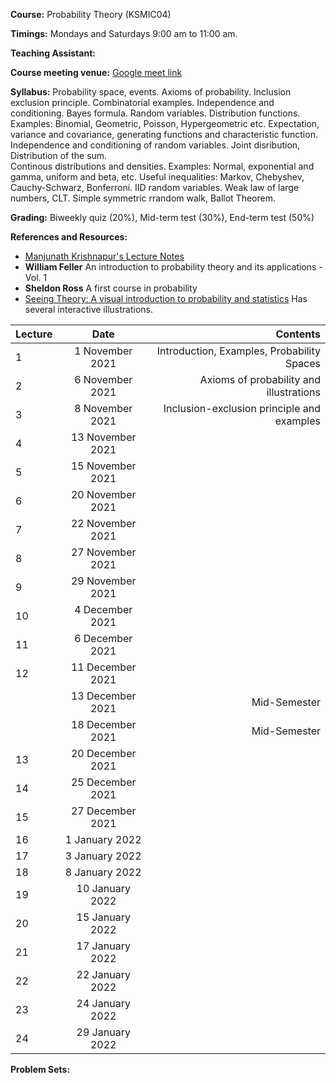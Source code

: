 
**Course:** Probability Theory (KSMIC04)

**Timings:** Mondays and Saturdays 9:00 am to 11:00 am.

**Teaching Assistant:** 

**Course meeting venue:** [Google meet link](https://meet.google.com/vdm-pjic-knb)

**Syllabus:** Probability space, events. Axioms of probability. Inclusion exclusion principle. Combinatorial examples. 
Independence and conditioning. Bayes formula. Random variables. Distribution functions.
Examples: Binomial, Geometric, Poisson, Hypergeometric etc. Expectation, variance and covariance, generating functions and characteristic function. 
Independence and conditioning of random variables. Joint disribution, Distribution of the sum.  
Continous distributions and densities. Examples: Normal, exponential and gamma, uniform and beta, etc. 
Useful inequalities: Markov, Chebyshev, Cauchy-Schwarz, Bonferroni. IID random variables. Weak law of large numbers, CLT. Simple symmetric rrandom walk, Ballot Theorem. 

**Grading:** Biweekly quiz (20%), Mid-term test (30%), End-term test (50%)

**References and Resources:**
- [Manjunath Krishnapur's Lecture Notes](http://math.iisc.ac.in/~manju/UGstatprob18/Prob.pdf)
- **William Feller** An introduction to probability theory and its applications - Vol. 1
- **Sheldon Ross** A first course in probability
- [Seeing Theory: A visual introduction to probability and statistics](https://seeing-theory.brown.edu/) Has several interactive illustrations.



| Lecture   | Date   | Contents     |
| :------------- | :----------: | -----------: |
| 1|   1 November 2021  | Introduction, Examples, Probability Spaces |
| 2| 6 November 2021 |  Axioms of probability and illustrations |
| 3|   8 November 2021  | Inclusion-exclusion principle and examples |
| 4| 13 November 2021 |   |
| 5|   15 November 2021  |  |
| 6| 20 November 2021 |   |
| 7|   22 November 2021  |  |
| 8| 27 November 2021 |   |
| 9|   29 November 2021  |  |
| 10| 4 December 2021 |   |
| 11|   6 December 2021  |  |
| 12| 11 December 2021 |   |
| |   13 December 2021  | Mid-Semester |
| | 18 December 2021 |  Mid-Semester |
| 13|   20 December 2021  |  |
| 14| 25 December 2021 |   |
| 15|   27 December 2021  |  |
| 16| 1 January 2022 |   |
| 17|   3 January 2022  |  |
| 18| 8 January 2022 |   |
| 19|   10 January 2022  |  |
| 20| 15 January 2022 |   |
| 21|   17 January 2022  |  |
| 22| 22 January 2022 |   |
| 23|   24 January 2022  |  |
| 24| 29 January 2022 |   |

**Problem Sets:**
